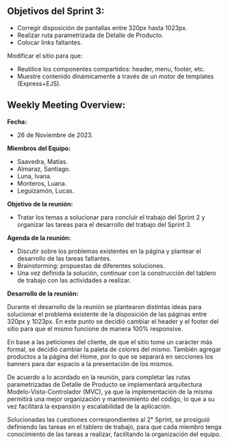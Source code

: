 ## Objetivos del Sprint 3:

+	Corregir disposición de pantallas entre 320px hasta 1023px.
+	Realizar ruta parametrizada de Detalle de Producto.
+	Colocar links faltantes.

Modificar el sitio para que:

+	Reutilice los componentes compartidos: header, menu, footer, etc.
+	Muestre contenido dinámicamente a través de un motor de templates (Express+EJS).

## Weekly Meeting Overview:

**Fecha:** 
+ 26 de Noviembre de 2023.

**Miembros del Equipo:**
+	Saavedra, Matías.
+	Almaraz, Santiago.
+	Luna, Ivana.
+	Monteros, Luana.
+	Leguizamón, Lucas.

**Objetivo de la reunión:**

+	Tratar los temas a solucionar para concluir el trabajo del Sprint 2 y organizar las tareas para el desarrollo del trabajo del Sprint 3. 

**Agenda de la reunión:** 

+	Discutir sobre los problemas existentes en la página y plantear el desarrollo de las tareas faltantes.
+	Brainstorming: propuestas de diferentes soluciones.
+	Una vez definida la solución, continuar con la construcción del tablero de trabajo con las actividades a realizar.

**Desarrollo de la reunión:**

Durante el desarrollo de la reunión se plantearon distintas ideas para solucionar el problema existente de la disposición de las páginas entre 320px y 1023px.
En este punto se decidió cambiar el header y el footer del sitio para que el mismo funcione de manera 100% responsive. 

En base a las peticiones del cliente, de que el sitio tome un carácter más formal, se decidió cambiar la paleta de colores del mismo. También agregar productos a la página del Home, por lo que se separará en secciones los banners para dar espacio a la presentación de los mismos. 

De acuerdo a lo acordado en la reunión, para completar las rutas parametrizadas de Detalle de Producto se implementará arquitectura Modelo-Vista-Controlador (MVC), ya que la implementación de la misma permitirá una mejor organización y mantenimiento del código, lo que a su vez facilitará la expansión y escalabilidad de la aplicación.

Solucionadas las cuestiones correspondientes al 2° Sprint, se prosiguió definiendo las tareas en el tablero de trabajo, para que cada miembro tenga conocimiento de las tareas a realizar, facilitando la organización del equipo. 